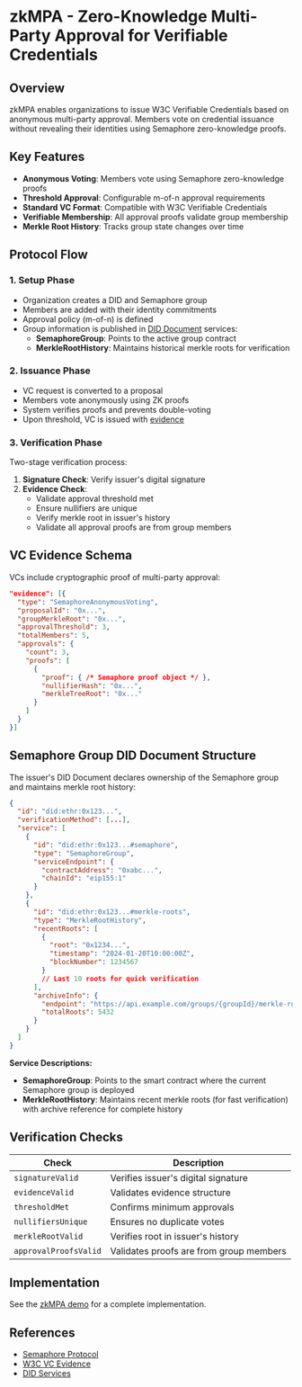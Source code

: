 # zkMPA - Zero-Knowledge Multi-Party Approval for Verifiable Credentials

## Overview

zkMPA enables organizations to issue W3C Verifiable Credentials based on anonymous multi-party approval. Members vote on credential issuance without revealing their identities using Semaphore zero-knowledge proofs.

## Key Features

- **Anonymous Voting**: Members vote using Semaphore zero-knowledge proofs
- **Threshold Approval**: Configurable m-of-n approval requirements
- **Standard VC Format**: Compatible with W3C Verifiable Credentials
- **Verifiable Membership**: All approval proofs validate group membership
- **Merkle Root History**: Tracks group state changes over time

## Protocol Flow

### 1. Setup Phase
- Organization creates a DID and Semaphore group
- Members are added with their identity commitments
- Approval policy (m-of-n) is defined
- Group information is published in [DID Document](#semaphore-group-did-document-structure) services:
  - **SemaphoreGroup**: Points to the active group contract
  - **MerkleRootHistory**: Maintains historical merkle roots for verification

### 2. Issuance Phase
- VC request is converted to a proposal
- Members vote anonymously using ZK proofs
- System verifies proofs and prevents double-voting
- Upon threshold, VC is issued with [evidence](#vc-evidence-schema)

### 3. Verification Phase
Two-stage verification process:
1. **Signature Check**: Verify issuer's digital signature
2. **Evidence Check**:
   - Validate approval threshold met
   - Ensure nullifiers are unique
   - Verify merkle root in issuer's history
   - Validate all approval proofs are from group members

## VC Evidence Schema

VCs include cryptographic proof of multi-party approval:

```json
"evidence": [{
  "type": "SemaphoreAnonymousVoting",
  "proposalId": "0x...",
  "groupMerkleRoot": "0x...",
  "approvalThreshold": 3,
  "totalMembers": 5,
  "approvals": {
    "count": 3,
    "proofs": [
      {
        "proof": { /* Semaphore proof object */ },
        "nullifierHash": "0x...",
        "merkleTreeRoot": "0x..."
      }
    ]
  }
}]
```

## Semaphore Group DID Document Structure

The issuer's DID Document declares ownership of the Semaphore group and maintains merkle root history:

```json
{
  "id": "did:ethr:0x123...",
  "verificationMethod": [...],
  "service": [
    {
      "id": "did:ethr:0x123...#semaphore",
      "type": "SemaphoreGroup",
      "serviceEndpoint": {
        "contractAddress": "0xabc...",
        "chainId": "eip155:1"
      }
    },
    {
      "id": "did:ethr:0x123...#merkle-roots",
      "type": "MerkleRootHistory",
      "recentRoots": [
        {
          "root": "0x1234...",
          "timestamp": "2024-01-20T10:00:00Z",
          "blockNumber": 1234567
        }
        // Last 10 roots for quick verification
      ],
      "archiveInfo": {
        "endpoint": "https://api.example.com/groups/{groupId}/merkle-roots",
        "totalRoots": 5432
      }
    }
  ]
}
```

**Service Descriptions:**
- **SemaphoreGroup**: Points to the smart contract where the current Semaphore group is deployed
- **MerkleRootHistory**: Maintains recent merkle roots (for fast verification) with archive reference for complete history

## Verification Checks

| Check | Description |
|-------|-------------|
| `signatureValid` | Verifies issuer's digital signature |
| `evidenceValid` | Validates evidence structure |
| `thresholdMet` | Confirms minimum approvals |
| `nullifiersUnique` | Ensures no duplicate votes |
| `merkleRootValid` | Verifies root in issuer's history |
| `approvalProofsValid` | Validates proofs are from group members |

## Implementation

See the [zkMPA demo](../examples/zkmpa-demo/README.md) for a complete implementation.

## References

- [Semaphore Protocol](https://docs.semaphore.pse.dev/)
- [W3C VC Evidence](https://www.w3.org/TR/vc-data-model-2.0/#evidence)
- [DID Services](https://www.w3.org/TR/did-1.0/#services)